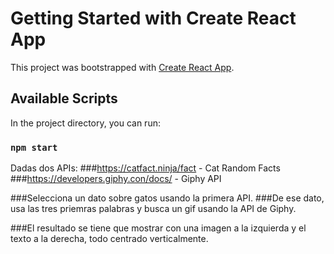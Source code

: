 # Getting Started with Create React App

This project was bootstrapped with [Create React App](https://github.com/facebook/create-react-app).

## Available Scripts

In the project directory, you can run:

### `npm start`

Dadas dos APIs:
###https://catfact.ninja/fact - Cat Random Facts
###https://developers.giphy.con/docs/ - Giphy API

###Selecciona un dato sobre gatos usando la primera API.
###De ese dato, usa las tres priemras palabras y busca un gif usando la API de Giphy.

###El resultado se tiene que mostrar con una imagen a la izquierda y el texto a la derecha, todo centrado verticalmente.





